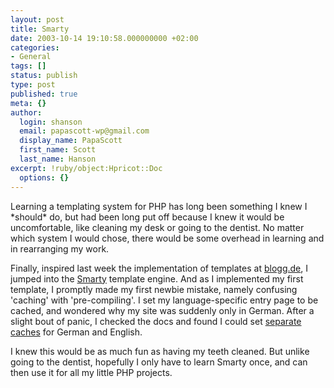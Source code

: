 ```yaml
---
layout: post
title: Smarty
date: 2003-10-14 19:10:58.000000000 +02:00
categories:
- General
tags: []
status: publish
type: post
published: true
meta: {}
author:
  login: shanson
  email: papascott-wp@gmail.com
  display_name: PapaScott
  first_name: Scott
  last_name: Hanson
excerpt: !ruby/object:Hpricot::Doc
  options: {}
---
```

<p>Learning a templating system for PHP has long been something I knew I *should* do, but had been long put off because I knew it would be uncomfortable, like cleaning my desk or going to the dentist. No matter which system I would chose, there would be some overhead in learning and in rearranging my work. </p>
<p>Finally, inspired last week the implementation of templates at <a href="http://www.blogg.de">blogg.de</a>, I jumped into the <a title="Smarty : Template Engine" href="http://smarty.php.net/">Smarty</a> template engine. And as I implemented my first template, I promptly made my first newbie mistake, namely confusing 'caching' with 'pre-compiling'. I set my language-specific entry page to be cached, and wondered why my site was suddenly only in German. After a slight bout of panic, I checked the docs and found I could set <a href="http://smarty.php.net/manual/en/caching.multiple.caches.php">separate caches</a> for German and English. </p>
<p>I knew this would be as much fun as having my teeth cleaned. But unlike going to the dentist, hopefully I only have to learn Smarty once, and can then use it for all my little PHP projects.</p>
